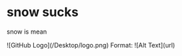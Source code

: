 <h1> snow sucks </h1>
<p> snow is mean </p>
![GitHub Logo](/Desktop/logo.png)
Format: ![Alt Text](url)
